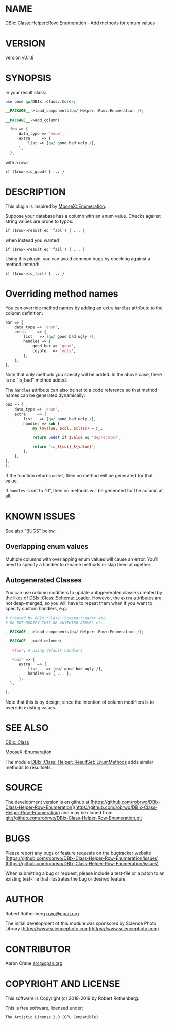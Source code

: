 # NAME

DBIx::Class::Helper::Row::Enumeration - Add methods for emum values

# VERSION

version v0.1.8

# SYNOPSIS

In your result class:

```perl
use base qw/DBIx::Class::Core/;

__PACKAGE__->load_components(qw/ Helper::Row::Enumeration /);

__PACKAGE__->add_column(

  foo => {
      data_type => 'enum',
      extra     => {
          list => [qw/ good bad ugly /],
      },
  },
```

with a row:

```
if ($row->is_good) { ... }
```

# DESCRIPTION

This plugin is inspired by [MooseX::Enumeration](https://metacpan.org/pod/MooseX::Enumeration).

Suppose your database has a column with an enum value. Checks against
string values are prone to typos:

```
if ($row->result eq 'faol') { ... }
```

when instead you wanted

```
if ($row->result eq 'fail') { ... }
```

Using this plugin, you can avoid common bugs by checking against a
method instead:

```
if ($row->is_fail) { ... }
```

# Overriding method names

You can override method names by adding an extra `handles` attribute
to the column definition:

```perl
bar => {
    data_type => 'enum',
    extra     => {
        list   => [qw/ good bad ugly /],
        handles => {
            good_bar => 'good',
            coyote   => 'ugly',
        },
    },
},
```

Note that only methods you specify will be added. In the above case,
there is no "is\_bad" method added.

The `handles` attribute can also be set to a code reference so that
method names can be generated dynamically:

```perl
baz => {
    data_type => 'enum',
    extra     => {
        list   => [qw/ good bad ugly /],
        handles => sub {
            my ($value, $col, $class) = @_;

            return undef if $value eq 'deprecated';

            return "is_${col}_${value}";
        },
    },
},
);
```

If the function returns `undef`, then no method will be generated for
that value.

If `handles` is set to "0", then no methods will be generated for the
column at all.

# KNOWN ISSUES

See also ["BUGS"](#bugs) below.

## Overlapping enum values

Multiple columns with overlapping enum values will cause an error.
You'll need to specify a handler to rename methods or skip them
altogether.

## Autogenerated Classes

You can use column modifiers to update autogenerated classes created
by the likes of [DBIx::Class::Schema::Loader](https://metacpan.org/pod/DBIx::Class::Schema::Loader).  However, the `extra`
attributes are not deep-merged, so you will have to repeat them when
if you want to specify custom handlers, e.g.

```perl
# Created by DBIx::Class::Schema::Loader etc.
# DO NOT MODIFY THIS OR ANYTHING ABOVE! etc.

__PACKAGE__->load_components(qw/ Helper::Row::Enumeration /);

__PACKAGE__->add_columns(

  '+foo', # using default handlers

  '+baz' => {
      extra   => {
          list    => [qw/ good bad ugly /],
          handles => { ... },
      },
  },

);
```

Note that this is by design, since the intention of column modifiers is
to override existing values.

# SEE ALSO

[DBIx::Class](https://metacpan.org/pod/DBIx::Class)

[MooseX::Enumeration](https://metacpan.org/pod/MooseX::Enumeration)

The module [DBIx::Class::Helper::ResultSet::EnumMethods](https://metacpan.org/pod/DBIx::Class::Helper::ResultSet::EnumMethods) adds
similar methods to resultsets.

# SOURCE

The development version is on github at [https://github.com/robrwo/DBIx-Class-Helper-Row-Enumeration](https://github.com/robrwo/DBIx-Class-Helper-Row-Enumeration)
and may be cloned from [git://github.com/robrwo/DBIx-Class-Helper-Row-Enumeration.git](git://github.com/robrwo/DBIx-Class-Helper-Row-Enumeration.git)

# BUGS

Please report any bugs or feature requests on the bugtracker website
[https://github.com/robrwo/DBIx-Class-Helper-Row-Enumeration/issues](https://github.com/robrwo/DBIx-Class-Helper-Row-Enumeration/issues)

When submitting a bug or request, please include a test-file or a
patch to an existing test-file that illustrates the bug or desired
feature.

# AUTHOR

Robert Rothenberg <rrwo@cpan.org>

The initial development of this module was sponsored by Science Photo
Library [https://www.sciencephoto.com](https://www.sciencephoto.com).

# CONTRIBUTOR

Aaron Crane <arc@cpan.org>

# COPYRIGHT AND LICENSE

This software is Copyright (c) 2018-2019 by Robert Rothenberg.

This is free software, licensed under:

```
The Artistic License 2.0 (GPL Compatible)
```
